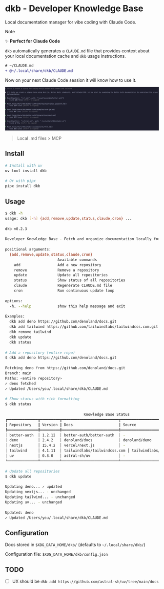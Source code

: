 # dkb - Developer Knowledge Base

Local documentation manager for vibe coding with Claude Code.


> [!NOTE]
> ✨ **Perfect for Claude Code**
> 
> `dkb` automatically generates a `CLAUDE.md` file that provides context about your local documentation cache and `dkb` usage instructions.
> 
> ```diff
> # ~/CLAUDE.md
> + @~/.local/share/dkb/CLAUDE.md
> ```
> Now on your next Claude Code session it will know how to use it.

![Claude integration](claude.png)

> Local .md files > MCP

## Install

```bash
# Install with uv
uv tool install dkb

# Or with pipx
pipx install dkb
```

## Usage

```bash
$ dkb -h
usage: dkb [-h] {add,remove,update,status,claude,cron} ...

dkb v0.2.3

Developer Knowledge Base - Fetch and organize documentation locally for vibe coding with Claude Code

positional arguments:
  {add,remove,update,status,claude,cron}
                        Available commands
    add                 Add a new repository
    remove              Remove a repository
    update              Update all repositories
    status              Show status of all repositories
    claude              Regenerate CLAUDE.md file
    cron                Run continuous update loop

options:
  -h, --help            show this help message and exit

Examples:
  dkb add deno https://github.com/denoland/docs.git
  dkb add tailwind https://github.com/tailwindlabs/tailwindcss.com.git src/docs
  dkb remove tailwind
  dkb update
  dkb status

# Add a repository (entire repo)
$ dkb add deno https://github.com/denoland/docs.git

Fetching deno from https://github.com/denoland/docs.git
Branch: main
Paths: <entire repository>
✓ deno fetched
✓ Updated /Users/you/.local/share/dkb/CLAUDE.md

# Show status with rich formatting
$ dkb status

                                    Knowledge Base Status
┏━━━━━━━━━━━━━━┳━━━━━━━━━┳━━━━━━━━━━━━━━━━━━━━━━━━━━┳━━━━━━━━━━━━━━━━━━━━━━━━━┳━━━━━━━━━━━━━━┓
┃ Repository   ┃ Version ┃ Docs                     ┃ Source                  ┃ Last Updated ┃
┡━━━━━━━━━━━━━━╇━━━━━━━━━╇━━━━━━━━━━━━━━━━━━━━━━━━━━╇━━━━━━━━━━━━━━━━━━━━━━━━━╇━━━━━━━━━━━━━━┩
│ better-auth  │ 1.2.12  │ better-auth/better-auth  │ -                       │ 25m ago      │
│ deno         │ 2.4.2   │ denoland/docs            │ denoland/deno           │ 25m ago      │
│ nextjs       │ 15.4.2  │ vercel/next.js           │ -                       │ 24m ago      │
│ tailwind     │ 4.1.11  │ tailwindlabs/tailwindcss.com │ tailwindlabs/tailwindcss │ 12m ago      │
│ uv           │ 0.8.0   │ astral-sh/uv             │ -                       │ 33m ago      │
└──────────────┴─────────┴──────────────────────────┴─────────────────────────┴──────────────┘

# Update all repositories
$ dkb update

Updating deno... ✓ updated
Updating nextjs... - unchanged
Updating tailwind... - unchanged
Updating uv... - unchanged

Updated: deno
✓ Updated /Users/you/.local/share/dkb/CLAUDE.md
```

## Configuration

Docs stored in `$XDG_DATA_HOME/dkb/` (defaults to `~/.local/share/dkb/`)

Configuration file: `$XDG_DATA_HOME/dkb/config.json`

## TODO

- [ ] UX should be `dkb add https://github.com/astral-sh/uv/tree/main/docs`
